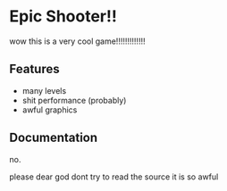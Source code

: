 # Epic Shooter!!

wow this is a very cool game!!!!!!!!!!!!!

## Features

- many levels
- shit performance (probably)
- awful graphics

## Documentation
no.

please dear god dont try to read the source it is so awful